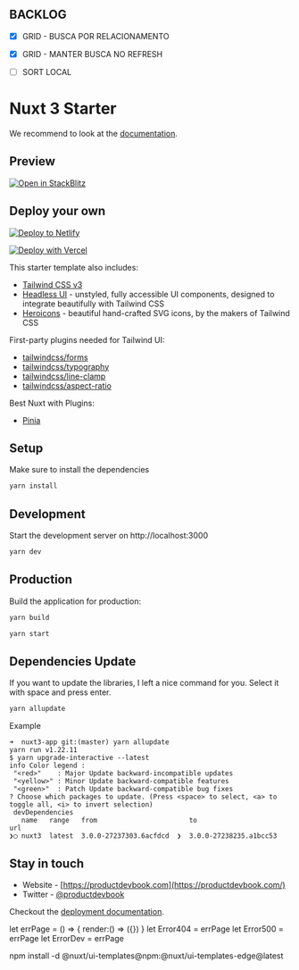 ## BACKLOG
- [X] GRID - BUSCA POR RELACIONAMENTO
- [X] GRID - MANTER BUSCA NO REFRESH
- [ ] SORT LOCAL



# Nuxt 3 Starter

We recommend to look at the [documentation](https://v3.nuxtjs.org).

## Preview


[![Open in StackBlitz](https://developer.stackblitz.com/img/open_in_stackblitz.svg)](https://stackblitz.com/github/productdevbook/nuxt3-app)

## Deploy your own

[![Deploy to Netlify](https://www.netlify.com/img/deploy/button.svg)](https://app.netlify.com/start/deploy?repository=https://github.com/productdevbook/nuxt3-app)

[![Deploy with Vercel](https://vercel.com/button)](https://vercel.com/new/git/external?repository-url=https://github.com/productdevbook/nuxt3-app)

This starter template also includes:

- [Tailwind CSS v3](https://github.com/tailwindlabs/tailwindcss)
- [Headless UI](https://headlessui.dev/vue/menu) - unstyled, fully accessible UI components, designed to integrate beautifully with Tailwind CSS
- [Heroicons](https://github.com/tailwindlabs/heroicons#vue) - beautiful hand-crafted SVG icons,
by the makers of Tailwind CSS

First-party plugins needed for Tailwind UI:

- [tailwindcss/forms](https://github.com/tailwindlabs/tailwindcss-forms)
- [tailwindcss/typography](https://github.com/tailwindlabs/tailwindcss-typography)
- [tailwindcss/line-clamp](https://github.com/tailwindlabs/tailwindcss-line-clamp)
- [tailwindcss/aspect-ratio](https://github.com/tailwindlabs/tailwindcss-aspect-ratio)


Best Nuxt with Plugins:
- [Pinia](https://github.com/posva/pinia)

## Setup

Make sure to install the dependencies

```bash
yarn install
```

## Development

Start the development server on http://localhost:3000

```bash
yarn dev
```

## Production

Build the application for production:

```bash
yarn build
```

```bash
yarn start
```

## Dependencies Update

If you want to update the libraries, I left a nice command for you. Select it with space and press enter.

```bash
yarn allupdate
```
Example
```
➜  nuxt3-app git:(master) yarn allupdate
yarn run v1.22.11
$ yarn upgrade-interactive --latest
info Color legend : 
 "<red>"    : Major Update backward-incompatible updates 
 "<yellow>" : Minor Update backward-compatible features 
 "<green>"  : Patch Update backward-compatible bug fixes
? Choose which packages to update. (Press <space> to select, <a> to toggle all, <i> to invert selection)
 devDependencies
   name   range   from                       to                      url
❯◯ nuxt3  latest  3.0.0-27237303.6acfdcd  ❯  3.0.0-27238235.a1bcc53  
```

## Stay in touch
- Website - [https://productdevbook.com](https://productdevbook.com/)
- Twitter - [@productdevbook](https://twitter.com/productdevbook)

Checkout the [deployment documentation](https://v3.nuxtjs.org/docs/deployment).


let errPage = () => { render:() => ({}) }
let Error404 = errPage 
let Error500 = errPage 
let ErrorDev = errPage 

npm install -d @nuxt/ui-templates@npm:@nuxt/ui-templates-edge@latest
